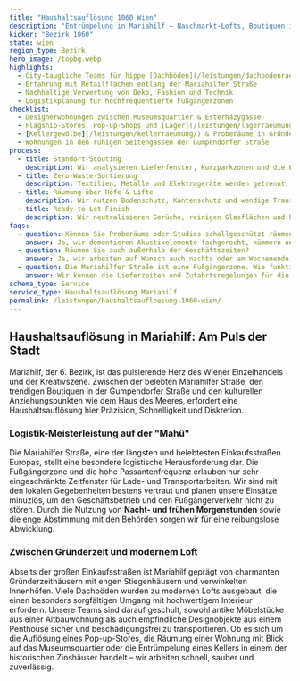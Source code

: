 ```yaml
---
title: "Haushaltsauflösung 1060 Wien"
description: "Entrümpelung in Mariahilf – Naschmarkt-Lofts, Boutiquen in der Gumpendorfer Straße und Dachwohnungen nahe Haus des Meeres."
kicker: "Bezirk 1060"
state: wien
region_type: Bezirk
hero_image: /topbg.webp
highlights:
  - City-taugliche Teams für hippe [Dachböden](/leistungen/dachbodenraeumung/) & Co-Living-Flächen
  - Erfahrung mit Retailflächen entlang der Mariahilfer Straße
  - Nachhaltige Verwertung von Deko, Fashion und Technik
  - Logistikplanung für hochfrequentierte Fußgängerzonen
checklist:
  - Designerwohnungen zwischen Museumsquartier & Esterházygasse
  - Flagship-Stores, Pop-up-Shops und [Lager](/leistungen/lagerraeumung/) hinter der Mariahilfer Straße
  - [Kellergewölbe](/leistungen/kellerraeumung/) & Proberäume in Gründerzeithäusern
  - Wohnungen in den ruhigen Seitengassen der Gumpendorfer Straße
process:
  - title: Standort-Scouting
    description: Wir analysieren Lieferfenster, Kurzparkzonen und die Frequenz der Laufkundschaft, um Störungen zu minimieren.
  - title: Zero-Waste-Sortierung
    description: Textilien, Metalle und Elektrogeräte werden getrennt, um eine maximale Recyclingquote zu erzielen. Verkäufliche Ware wird angerechnet.
  - title: Räumung über Höfe & Lifte
    description: Wir nutzen Bodenschutz, Kantenschutz und wendige Transportmittel, um auch durch enge und verwinkelte Wege alles sicher zu transportieren.
  - title: Ready-to-Let Finish
    description: Wir neutralisieren Gerüche, reinigen Glasflächen und hinterlassen das Objekt in einem sofort vermietbaren Zustand.
faqs:
  - question: Können Sie Proberäume oder Studios schallgeschützt räumen?
    answer: Ja, wir demontieren Akustikelemente fachgerecht, kümmern uns um das Recycling und verschließen auf Wunsch auch Kabelkanäle.
  - question: Räumen Sie auch außerhalb der Geschäftszeiten?
    answer: Ja, wir arbeiten auf Wunsch auch nachts oder am Wochenende, damit Ihre Geschäftsfläche ohne Umsatzverlust übergeben werden kann.
  - question: Die Mariahilfer Straße ist eine Fußgängerzone. Wie funktioniert hier eine Räumung?
    answer: Wir kennen die Lieferzeiten und Zufahrtsregelungen für die Fußgängerzone genau und planen unsere Einsätze entsprechend, um Konflikte zu vermeiden.
schema_type: Service
service_type: Haushaltsauflösung Mariahilf
permalink: /leistungen/haushaltsaufloesung-1060-wien/
---
```


## Haushaltsauflösung in Mariahilf: Am Puls der Stadt

Mariahilf, der 6. Bezirk, ist das pulsierende Herz des Wiener Einzelhandels und der Kreativszene. Zwischen der belebten Mariahilfer Straße, den trendigen Boutiquen in der Gumpendorfer Straße und den kulturellen Anziehungspunkten wie dem Haus des Meeres, erfordert eine Haushaltsauflösung hier Präzision, Schnelligkeit und Diskretion.

### Logistik-Meisterleistung auf der "Mahü"

Die Mariahilfer Straße, eine der längsten und belebtesten Einkaufsstraßen Europas, stellt eine besondere logistische Herausforderung dar. Die Fußgängerzone und die hohe Passantenfrequenz erlauben nur sehr eingeschränkte Zeitfenster für Lade- und Transportarbeiten. Wir sind mit den lokalen Gegebenheiten bestens vertraut und planen unsere Einsätze minuziös, um den Geschäftsbetrieb und den Fußgängerverkehr nicht zu stören. Durch die Nutzung von **Nacht- und frühen Morgenstunden** sowie die enge Abstimmung mit den Behörden sorgen wir für eine reibungslose Abwicklung.

### Zwischen Gründerzeit und modernem Loft

Abseits der großen Einkaufsstraßen ist Mariahilf geprägt von charmanten Gründerzeithäusern mit engen Stiegenhäusern und verwinkelten Innenhöfen. Viele Dachböden wurden zu modernen Lofts ausgebaut, die einen besonders sorgfältigen Umgang mit hochwertigem Interieur erfordern. Unsere Teams sind darauf geschult, sowohl antike Möbelstücke aus einer Altbauwohnung als auch empfindliche Designobjekte aus einem Penthouse sicher und beschädigungsfrei zu transportieren. Ob es sich um die Auflösung eines Pop-up-Stores, die Räumung einer Wohnung mit Blick auf das Museumsquartier oder die Entrümpelung eines Kellers in einem der historischen Zinshäuser handelt – wir arbeiten schnell, sauber und zuverlässig.
